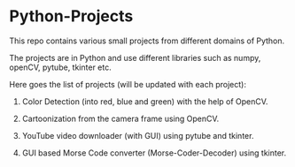 # Python-Projects

This repo contains various small projects from different domains of Python.

The projects are in Python and use different libraries such as numpy, openCV, pytube, tkinter etc.

Here goes the list of projects (will be updated with each project):

1) Color Detection (into red, blue and green) with the help of OpenCV.

2) Cartoonization from the camera frame using OpenCV.

3) YouTube video downloader (with GUI) using pytube and tkinter.

4) GUI based Morse Code converter (Morse-Coder-Decoder) using tkinter.